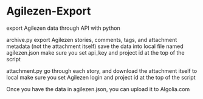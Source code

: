 # Agilezen-Export
export Agilezen data through API with python

archive.py
export Agilezen stories, comments, tags, and attachment metadata (not the attachment itself)
save the data into local file named agilezen.json
make sure you set api_key and project id at the top of the script

attachment.py
go through each story, and download the attachment itself to local
make sure you set Agilezen login and project id at the top of the script

Once you have the data in agilezen.json, you can upload it to Algolia.com
